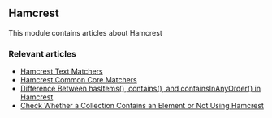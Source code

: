 ## Hamcrest

This module contains articles about Hamcrest

### Relevant articles
- [Hamcrest Text Matchers](https://www.baeldung.com/hamcrest-text-matchers)
- [Hamcrest Common Core Matchers](https://www.baeldung.com/hamcrest-core-matchers)
- [Difference Between hasItems(), contains(), and containsInAnyOrder() in Hamcrest](https://www.baeldung.com/hamcrest-hasitems-contains-containsinanyorder)
- [Check Whether a Collection Contains an Element or Not Using Hamcrest](https://www.baeldung.com/java-hamcrest-collection-hasitem)
